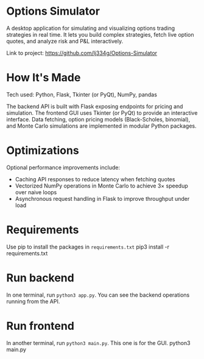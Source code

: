 # Options Simulator
A desktop application for simulating and visualizing options trading strategies in real time. It lets you build complex strategies, fetch live option quotes, and analyze risk and P&L interactively.

Link to project: https://github.com/lj334g/Options-Simulator


# How It's Made
Tech used: Python, Flask, Tkinter (or PyQt), NumPy, pandas

The backend API is built with Flask exposing endpoints for pricing and simulation. The frontend GUI uses Tkinter (or PyQt) to provide an interactive interface. Data fetching, option pricing models (Black-Scholes, binomial), and Monte Carlo simulations are implemented in modular Python packages.

# Optimizations

Optional performance improvements include:
- Caching API responses to reduce latency when fetching quotes
- Vectorized NumPy operations in Monte Carlo to achieve 3× speedup over naive loops
- Asynchronous request handling in Flask to improve throughput under load

# Requirements

Use pip to install the packages in `requirements.txt`
pip3 install -r requirements.txt

# Run backend

In one terminal, run `python3 app.py`.
You can see the backend operations running from the API.

# Run frontend

In another terminal, run `python3 main.py`. This one is for the GUI.
python3 main.py
